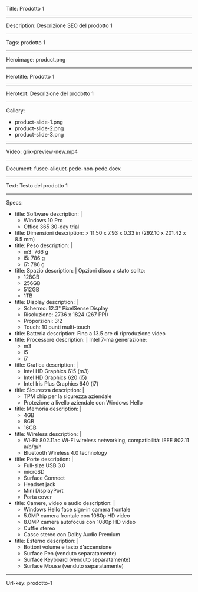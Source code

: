 Title: Prodotto 1

----

Description: Descrizione SEO del prodotto 1

----

Tags: prodotto 1

----

Heroimage: product.png

----

Herotitle: Prodotto 1

----

Herotext: Descrizione del prodotto 1

----

Gallery: 

- product-slide-1.png
- product-slide-2.png
- product-slide-3.png

----

Video: glix-preview-new.mp4

----

Document: fusce-aliquet-pede-non-pede.docx

----

Text: Testo del prodotto 1

----

Specs: 

- 
  title: Software
  description: |
    - Windows 10 Pro
    - Office 365 30-day trial
- 
  title: Dimensioni
  description: >
    11.50 x 7.93 x 0.33 in (292.10 x 201.42
    x 8.5 mm)
- 
  title: Peso
  description: |
    - m3: 766 g
    - i5: 786 g
    - i7: 786 g
- 
  title: Spazio
  description: |
    Opzioni disco a stato solito:
    - 128GB
    - 256GB
    - 512GB
    - 1TB
- 
  title: Display
  description: |
    - Schermo: 12.3" PixelSense Display
    - Risoluzione: 2736 x 1824 (267 PPI)
    - Proporzioni: 3:2
    - Touch: 10 punti multi-touch
- 
  title: Batteria
  description: Fino a 13.5 ore di riproduzione video
- 
  title: Processore
  description: |
    Intel 7-ma generazione:
    - m3
    - i5
    - i7
- 
  title: Grafica
  description: |
    - Intel HD Graphics 615 (m3)
    - Intel HD Graphics 620 (i5)
    - Intel Iris Plus Graphics 640 (i7)
- 
  title: Sicurezza
  description: |
    - TPM chip per la sicurezza aziendale
    - Protezione a livello aziendale con Windows Hello
- 
  title: Memoria
  description: |
    - 4GB
    - 8GB
    - 16GB
- 
  title: Wireless
  description: |
    - Wi-Fi: 802.11ac Wi-Fi wireless networking, compatibilità: IEEE 802.11 a/b/g/n
    - Bluetooth Wireless 4.0 technology
- 
  title: Porte
  description: |
    - Full-size USB 3.0
    - microSD
    - Surface Connect
    - Headset jack
    - Mini DisplayPort
    - Porta cover
- 
  title: Camere, video e audio
  description: |
    - Windows Hello face sign-in camera frontale
    - 5.0MP camera frontale con 1080p HD video
    - 8.0MP camera autofocus con 1080p HD video
    - Cuffie stereo
    - Casse stereo con Dolby Audio Premium
- 
  title: Esterno
  description: |
    - Bottoni volume e tasto d’accensione
    - Surface Pen (venduto separatamente)
    - Surface Keyboard (venduto separatamente)
    - Surface Mouse (venduto separatamente)

----

Url-key: prodotto-1